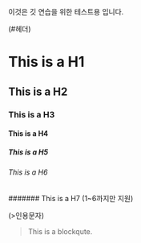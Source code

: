 이것은 깃 연습을 위한 테스트용 입니다.

(#헤더)
# This is a H1
## This is a H2
### This is a H3
#### This is a H4
##### This is a H5
###### This is a H6
####### This is a H7 (1~6까지만 지원)

(>인용문자)
> This is a blockqute.

